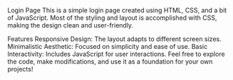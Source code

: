 Login Page
This is a simple login page created using HTML, CSS, and a bit of JavaScript. Most of the styling and layout is accomplished with CSS, making the design clean and user-friendly.

Features
Responsive Design: The layout adapts to different screen sizes.
Minimalistic Aesthetic: Focused on simplicity and ease of use.
Basic Interactivity: Includes JavaScript for user interactions.
Feel free to explore the code, make modifications, and use it as a foundation for your own projects!

